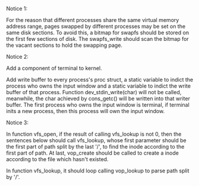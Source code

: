 Notice 1:

For the reason that different processes share the same virtual memory address range, pages swapped by different processes may be set on the same disk sections. To avoid this, a bitmap for swapfs should be stored on the first few sections of disk. The swapfs_write should scan the bitmap for the vacant sections to hold the swapping page.

Notice 2:

Add a component of terminal to kernel.

Add write buffer to every process's proc struct, a static variable to indict the process who owns the input window and a static variable to indict the write buffer of that process. Function dev_stdin_write(char) will not be called, meanwhile, the char achieved by cons_getc() will be written into that writer buffer. The first process who owns the input window is terminal, if terminal inits a new process, then this process will own the input window.

Notice 3:

In function vfs_open, if the result of calling vfs_lookup is not 0, then the sentences below should call vfs_lookup, whose first parameter should be the first part of path split by the last '/', to find the inode according to the first part of path. At last, vop_create should be called to create a inode according to the file which hasn't existed.

In function vfs_lookup, it should loop calling vop_lookup to parse path split by '/'.